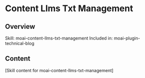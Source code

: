 # Content Llms Txt Management

## Overview
Skill: moai-content-llms-txt-management
Included in: moai-plugin-technical-blog

## Content
[Skill content for moai-content-llms-txt-management]
